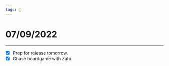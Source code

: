 ```yaml
---
tags: 📆
---
```


# 07/09/2022
---

- [x] Prep for release tomorrow.
- [x] Chase boardgame with Zatu.
